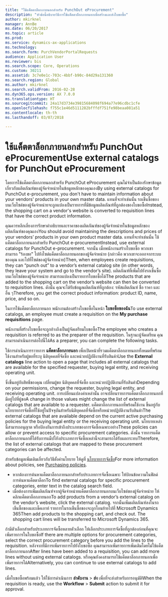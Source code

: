 ```yaml
---
title: "ใช้แค็ตตาล็อกภายนอกสำหรับ PunchOut eProcurement"
description: "หัวข้อนี้อธิบายวิธีการใช้แค็ตตาล็อกภายนอกเพื่อสร้างและส่งใบขอซื้อ"
author: mkirknel
manager: AnnBe
ms.date: 06/20/2017
ms.topic: article
ms.prod: 
ms.service: dynamics-ax-applications
ms.technology: 
ms.search.form: PurchVendorPortalRequests
audience: Application User
ms.reviewer: bis
ms.search.scope: Core, Operations
ms.custom: 30211
ms.assetid: 3c7e0e1c-703c-4bbf-b90c-84d29a131360
ms.search.region: Global
ms.author: mkirknel
ms.search.validFrom: 2016-02-28
ms.dyn365.ops.version: AX 7.0.0
ms.translationtype: HT
ms.sourcegitcommit: 24a17d3734e39815684098f694a77e96cdbc1cfe
ms.openlocfilehash: f755c1e46d5111282bfffdf751fe98beaa081a51
ms.contentlocale: th-th
ms.lasthandoff: 03/07/2018

---
```


# <a name="use-external-catalogs-for-punchout-eprocurement"></a><span data-ttu-id="c04e8-103">ใช้แค็ตตาล็อกภายนอกสำหรับ PunchOut eProcurement</span><span class="sxs-lookup"><span data-stu-id="c04e8-103">Use external catalogs for PunchOut eProcurement</span></span>
<span data-ttu-id="c04e8-104">โดยการใช้แค็ตตาล็อกภายนอกสำหรับ PunchOut eProcurement คุณไม่จำเป็นต้องรักษาข้อมูลเกี่ยวกับผลิตภัณฑ์ของผู้จัดจำหน่ายในข้อมูลหลักของคุณเอง</span><span class="sxs-lookup"><span data-stu-id="c04e8-104">By using external catalogs for PunchOut e-procurement, you don't have to maintain information about your vendors' products in your own master data.</span></span> <span data-ttu-id="c04e8-105">แทนที่จะทำเช่นนั้น รถเข็นซื้อของบนเว็บไซต์ของผู้จัดจำหน่ายจะถูกแปลงเป็นรายการที่มีข้อมูลผลิตภัณฑ์ที่ถูกต้องของใบขอซื้อ</span><span class="sxs-lookup"><span data-stu-id="c04e8-105">Instead, the shopping cart on a vendor's website is converted to requisition lines that have the correct product information.</span></span> 

<span data-ttu-id="c04e8-106">คุณควรหลีกเลี่ยงการรักษาคำอธิบายและราคาของผลิตภัณฑ์ของผู้จัดจำหน่ายในข้อมูลหลักของผลิตภัณฑ์ของคุณเอง</span><span class="sxs-lookup"><span data-stu-id="c04e8-106">You should avoid maintaining the descriptions and prices of your vendors’ products in your own product master data.</span></span> <span data-ttu-id="c04e8-107">แทนที่จะทำเช่นนั้น ใช้แค็ตตาล็อกภายนอกสำหรับ PunchOut e-procurement</span><span class="sxs-lookup"><span data-stu-id="c04e8-107">Instead, use external catalogs for PunchOut e-procurement.</span></span> <span data-ttu-id="c04e8-108">จากนั้น เมื่อพนักงานสร้างใบขอซื้อ พวกเขาสามารถ "ร้องขอ" ไปยังไซต์แค็ตตาล็อกภายนอกของผู้จัดจำหน่าย (กล่าวคือ พวกเขาจะออกจากระบบของคุณ และไปที่ไซต์ของผู้จัดจำหน่าย)</span><span class="sxs-lookup"><span data-stu-id="c04e8-108">Then, when employees create requisitions, they can “punch out” to a vendor’s external catalog site (in other words, they leave your system and go to the vendor’s site).</span></span> <span data-ttu-id="c04e8-109">ผลิตภัณฑ์ที่เพิ่มไปยังรถเข็นซื้อบนเว็บไซต์ของผู้จัดจำหน่าย สามารถแปลงเป็นรายการใบขอซื้อได้</span><span class="sxs-lookup"><span data-stu-id="c04e8-109">The products that are added to the shopping cart on the vendor’s website can then be converted to requisition lines.</span></span> <span data-ttu-id="c04e8-110">ดังนั้น คุณจะได้รับข้อมูลผลิตภัณฑ์ที่ถูกต้อง: รหัสผลิตภัณฑ์ ชื่อ ราคา และอื่น ๆ</span><span class="sxs-lookup"><span data-stu-id="c04e8-110">Therefore, you get the correct product information: product ID, name, price, and so on.</span></span>

<span data-ttu-id="c04e8-111">ในการใช้แค็ตตาล็อกภายนอก พนักงานต้องสร้างใบขอซื้อในหน้า **ใบขอซื้อของฉัน**</span><span class="sxs-lookup"><span data-stu-id="c04e8-111">To use external catalogs, an employee must create a requisition on the **My purchase requisitions** page.</span></span>

<span data-ttu-id="c04e8-112">พนักงานที่สร้างใบขอซื้อจะถูกอ้างถึงเป็นผู้จัดเตรียมใบขอซื้อ</span><span class="sxs-lookup"><span data-stu-id="c04e8-112">The employee who creates a requisition is referred to as the preparer of the requisition.</span></span> <span data-ttu-id="c04e8-113">ในฐานะผู้จัดเตรียม คุณสามารถดำเนินการต่อไปนี้ได้</span><span class="sxs-lookup"><span data-stu-id="c04e8-113">As a preparer, you can complete the following tasks.</span></span>

<span data-ttu-id="c04e8-114">ใช้การดำเนินการราายการ **แค็ตตาล็อกภายนอก** เพื่อเปิดหน้าที่รวมแค็ตตาล็อกภายนอกทั้งหมดที่พร้อมใช้งานสำหรับผู้ขอที่ระบุ นิติบุคคลที่จัดซื้อ และหน่วยปฏิบัติงานที่รับสินค้า</span><span class="sxs-lookup"><span data-stu-id="c04e8-114">Use the **External catalogs** line action to open a page that includes all external catalogs that are available for the specified requester, buying legal entity, and receiving operating unit.</span></span>

<span data-ttu-id="c04e8-115">ซึ่งขึ้นอยู่กับสิทธิ์ของคุณ เปลี่ยนผู้ขอ นิติบุคคลที่จัดซื้อ และหน่วยปฏิบัติงานที่รับสินค้า</span><span class="sxs-lookup"><span data-stu-id="c04e8-115">Depending on your permissions, change the requester, buying legal entity, and receiving operating unit.</span></span> <span data-ttu-id="c04e8-116">การเปลี่ยนแปลงค่าเหล่านั้น อาจเปลี่ยนรายการแค็ตตาล็อกภายนอกที่มีอยู่ไปที่ผู้ขอ</span><span class="sxs-lookup"><span data-stu-id="c04e8-116">A change in those values might change the list of external catalogs that are available to a requester.</span></span> <span data-ttu-id="c04e8-117">แค็ตตาล็อกภายนอกที่พร้อมใช้งาน ขึ้นอยู่กับนโยบายการจัดซื้อที่ใช้อยู่ในปัจจุบันสำหรับนิติบุคคลที่จัดซื้อหรือหน่วยปฏิบัติงานรับสินค้า</span><span class="sxs-lookup"><span data-stu-id="c04e8-117">The external catalogs that are available depend on the current active purchasing policies for the buying legal entity or the receiving operating unit.</span></span> <span data-ttu-id="c04e8-118">นโยบายเหล่านี้สามารถอนุญาต หรือป้องกันการเข้าถึงประเภทของการจัดซื้อเฉพาะอย่าง</span><span class="sxs-lookup"><span data-stu-id="c04e8-118">These policies can allow or prevent access to specific procurement categories.</span></span> <span data-ttu-id="c04e8-119">ดังนั้น รายการแค็ตตาล็อกภายนอกที่ได้รับการแม็ปไยังประเภทการจัดซื้อเหล่านี้จะสามารถได้รับผลกระทบ</span><span class="sxs-lookup"><span data-stu-id="c04e8-119">Therefore, the list of external catalogs that are mapped to these procurement categories can be affected.</span></span>

<span data-ttu-id="c04e8-120">สำหรับข้อมูลเพิ่มเติมเกี่ยวกับวิธีตั้งค่านโยบาย ให้ดูที่ [นโยบายการจัดซื้อ](../procurement/purchase-policies.md)</span><span class="sxs-lookup"><span data-stu-id="c04e8-120">For more information about policies, see [Purchasing policies](../procurement/purchase-policies.md).</span></span>

- <span data-ttu-id="c04e8-121">หากต้องการค้นหาแค็ตตาล็อกภายนอกสำหรับประเภทการจัดซื้อเฉพาะ ให้ป้อนข้อความในฟิลด์การค้นหาแค็ตตาล็อก</span><span class="sxs-lookup"><span data-stu-id="c04e8-121">To find external catalogs for specific procurement categories, enter text in the catalog search field.</span></span>
- <span data-ttu-id="c04e8-122">เมื่อต้องการเพิ่มผลิตภัณฑ์จากผู้จัดจำหน่ายแค็ตตาล็อกภายนอกบนเว็บไซต์ของผู้จัดจำหน่าย ให้คลิกแค็ตตาล็อกภายนอก</span><span class="sxs-lookup"><span data-stu-id="c04e8-122">To add products from a vendor’s external catalog on the vendor’s website, click the external catalog.</span></span> <span data-ttu-id="c04e8-123">จากนั้นเพิ่มผลิตภัณฑ์ลงในรถเข็นซื้อของและเช็คเอาท์ รายการในรถเข็นซื้อของจะถูกโอนย้ายไปที่ Microsoft Dynamics 365</span><span class="sxs-lookup"><span data-stu-id="c04e8-123">Then add products to the shopping cart, and check out. The shopping cart lines will be transferred to Microsoft Dynamics 365.</span></span>

<span data-ttu-id="c04e8-124">ถ้ามีตัวเลือกสำหรับประเภทการจัดซื้อหลายตัวเลือก ให้เลือกประเภทการจัดซื้อที่ถูกต้องก่อนที่คุณจะเพิ่มรายการในใบขอซื้อ</span><span class="sxs-lookup"><span data-stu-id="c04e8-124">If there are multiple options for procurement categories, select the correct procurement category before you add the lines to the requisition.</span></span>
<span data-ttu-id="c04e8-125">หลังจากที่มีการเพิ่มรายการไปยังใบขอซื้อ คุณสามารถเพิ่มรายการเพิ่มเติมโดยไม่ใช้แค็ตตาล็อกภายนอก</span><span class="sxs-lookup"><span data-stu-id="c04e8-125">After lines have been added to a requisition, you can add more lines without using external catalogs.</span></span> <span data-ttu-id="c04e8-126">หรือคุณยังคงสามารถใช้แค็ตตาล็อกภายนอกเพื่อเพิ่มรายการได้</span><span class="sxs-lookup"><span data-stu-id="c04e8-126">Alternatively, you can continue to use external catalogs to add lines.</span></span>

<span data-ttu-id="c04e8-127">เมื่อใบขอซื้อพร้อมแล้ว ให้ใช้การดำเนินการ **ลำดับงาน** > **ส่ง** เพื่อที่จะส่งสำหรับการอนุมัติ</span><span class="sxs-lookup"><span data-stu-id="c04e8-127">When the requisition is ready, use the **Workflow** > **Submit** action to submit it for approval.</span></span>

